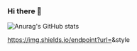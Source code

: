 ### Hi there 👋

![Anurag's GitHub stats](https://github-readme-stats.vercel.app/api?username=anuraghazra&show_icons=true&theme=merko)

https://img.shields.io/endpoint?url=<URL>&style<STYLE>
